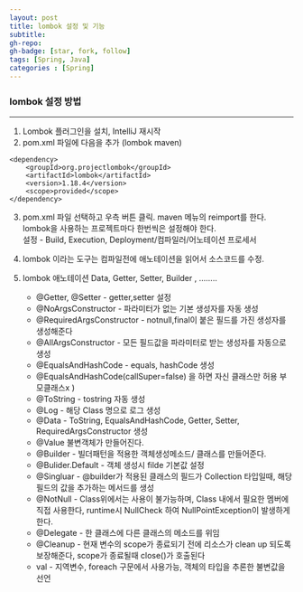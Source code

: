 ```yaml
---
layout: post
title: lombok 설정 및 기능
subtitle: 
gh-repo: 
gh-badge: [star, fork, follow]
tags: [Spring, Java]
categories : [Spring]
---
```


### lombok 설정 방법
---

1. Lombok 플러그인을 설치, IntelliJ 재시작  
2. pom.xml 파일에 다음을 추가 (lombok maven)  

~~~
<dependency>
    <groupId>org.projectlombok</groupId>
    <artifactId>lombok</artifactId>
    <version>1.18.4</version>
    <scope>provided</scope>
</dependency>
~~~

3. pom.xml 파일 선택하고 우측 버튼 클릭. maven 메뉴의 reimport를 한다.  
lombok을 사용하는 프로젝트마다 한번씩은 설정해야 한다.  
설정 - Build, Execution, Deployment/컴파일러/어노테이션 프로세서  

4. lombok 이라는 도구는 컴파일전에 애노테이션을 읽어서 소스코드를 수정.  

5. lombok 애노테이션   Data, Getter, Setter, Builder , ........

    - @Getter, @Setter - getter,setter 설정  
    - @NoArgsConstructor - 파라미터가 없는 기본 생성자를 자동 생성
    - @RequiredArgsConstructor - notnull,final이 붙은 필드를 가진 생성자를 생성해준다
    - @AllArgsConstructor - 모든 필드값을 파라미터로 받는 생성자를 자동으로 생성
    - @EqualsAndHashCode - equals, hashCode  생성
    - @EqualsAndHashCode(callSuper=false) 을 하면 자신 클래스만 허용 부모클래스x )
    - @ToString - tostring 자동 생성
    - @Log - 해당 Class 명으로 로그 생성
    - @Data - ToString, EqualsAndHashCode, Getter, Setter, RequiredArgsConstructor 생성
    - @Value 불변객체가 만들어진다.
    - @Builder - 빌더패턴을 적용한 객체생성메소드/ 클래스를 만들어준다.
    - @Bulider.Default - 객체 생성시 filde 기본값 설정 
    - @Singluar - @builder가 적용된 클래스의 필드가 Collection 타입일때, 해당 필드의 값을 추가하는 메서드를 생성
    - @NotNull - Class위에서는 사용이 불가능하며, Class 내에서 필요한 멤버에 직접 사용한다, runtime시 NullCheck 하여 NullPointException이 발생하게 한다.
    - @Delegate - 한 클래스에 다른 클래스의 메소드를 위임
    - @Cleanup - 현재 변수의 scope가 종료되기 전에 리소스가 clean up 되도록 보장해준다, scope가 종료될때 close()가 호출된다
    - val - 지역변수, foreach 구문에서 사용가능, 객체의 타입을 추론한 불변값을 선언